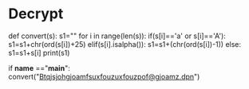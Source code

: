 # Decrypt
def convert(s):
    s1=""
    for i in range(len(s)):
        if(s[i]=='a' or s[i]=='A'):
            s1=s1+chr(ord(s[i])+25)
        elif(s[i].isalpha()):
            s1=s1+(chr(ord(s[i])-1))
        else:
            s1=s1+s[i]
    print(s1)
    

if __name__ =="__main__":
    convert("Btqjsjohgjoamfsuxfouzuxfouzpof@gjoamz.dpn")
